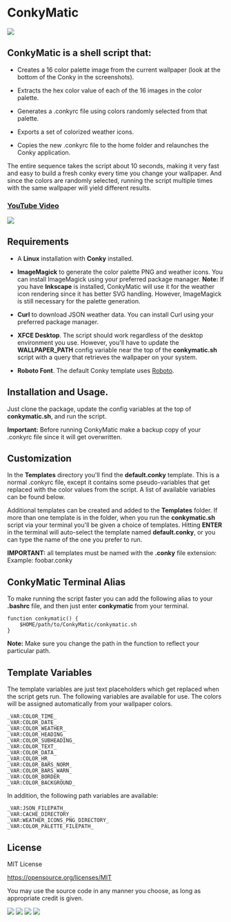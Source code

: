 # ConkyMatic

<img src="https://i.imgur.com/5C8xmwo.png" />

## ConkyMatic is a shell script that:

* Creates a 16 color palette image from the current wallpaper (look at the bottom of the Conky in the screenshots).

* Extracts the hex color value of each of the 16 images in the color palette.

* Generates a .conkyrc file using colors randomly selected from that palette. 

* Exports a set of colorized weather icons.

* Copies the new .conkyrc file to the home folder and relaunches the Conky application.

The entire sequence takes the script about 10 seconds, making it very fast and easy to build a fresh conky every time you change your wallpaper. And since the colors are randomly selected, running the script multiple times with the same wallpaper will yield different results.

### [YouTube Video](https://youtu.be/1oh5d-5QJ0U)

<img src="https://i.imgur.com/Za81gmK.png" />

## Requirements
* A __Linux__ installation with __Conky__ installed.

* __ImageMagick__ to generate the color palette PNG and weather icons. You can install ImageMagick using your preferred package manager. __Note:__ If you have __Inkscape__ is installed, ConkyMatic will use it for the weather icon rendering since it has better SVG handling. However, ImageMagick is still necessary for the palette generation.

* __Curl__ to download JSON weather data. You can install Curl using your preferred package manager.

* __XFCE Desktop__. The script should work regardless of the desktop environment you use. However, you'll have to update the __WALLPAPER_PATH__ config variable near the top of the __conkymatic.sh__ script with a query that retrieves the wallpaper on your system.

* __Roboto Font__. The default Conky template uses [Roboto](https://www.dafont.com/roboto.font).

## Installation and Usage.
Just clone the package, update the config variables at the top of __conkymatic.sh__, and run the script.

__Important:__ Before running ConkyMatic make a backup copy of your .conkyrc file since it will get overwritten. 


## Customization
In the __Templates__ directory you'll find the __default.conky__ template. This is a normal .conkyrc file, except it contains some pseudo-variables that get replaced with the color values from the script. A list of available variables can be found below.

Additional templates can be created and added to the __Templates__ folder. If more than one template is in the folder, when you run the __conkymatic.sh__ script via your terminal you'll be given a choice of templates. Hitting __ENTER__ in the terminal will auto-select the template named __default.conky__, or you can type the name of the one you prefer to run.

__IMPORTANT:__ all templates must be named with the __.conky__ file extension: Example: foobar.conky

## ConkyMatic Terminal Alias
To make running the script faster you can add the following alias to your __.bashrc__ file, and then just enter __conkymatic__ from your terminal.

    function conkymatic() {
        $HOME/path/to/ConkyMatic/conkymatic.sh
    }

__Note:__ Make sure you change the path in the function to reflect your particular path.

## Template Variables
The template variables are just text placeholders which get replaced when the script gets run. The following variables are available for use. The colors will be assigned automatically from your wallpaper colors.

    

    _VAR:COLOR_TIME_
    _VAR:COLOR_DATE_
    _VAR:COLOR_WEATHER_
    _VAR:COLOR_HEADING_
    _VAR:COLOR_SUBHEADING_
    _VAR:COLOR_TEXT_
    _VAR:COLOR_DATA_
    _VAR:COLOR_HR_
    _VAR:COLOR_BARS_NORM_
    _VAR:COLOR_BARS_WARN_
    _VAR:COLOR_BORDER_
    _VAR:COLOR_BACKGROUND_

In addition, the following path variables are available:

    _VAR:JSON_FILEPATH_
    _VAR:CACHE_DIRECTORY_
    _VAR:WEATHER_ICONS_PNG_DIRECTORY_
    _VAR:COLOR_PALETTE_FILEPATH_


## License

MIT License

https://opensource.org/licenses/MIT

You may use the source code in any manner you choose, as long as appropriate credit is given.


<img src="https://i.imgur.com/Z6UPjym.png" />

<img src="https://i.imgur.com/lKZKCx3.png" />

<img src="https://i.imgur.com/rsVC1AX.png" />

<img src="https://i.imgur.com/udb0bqo.png" />

